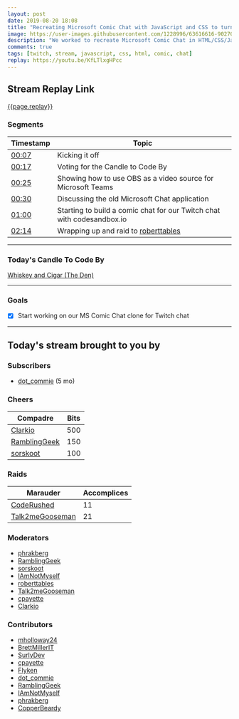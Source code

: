 ```yaml
---
layout: post
date: 2019-08-20 18:08
title: "Recreating Microsoft Comic Chat with JavaScript and CSS to turn chat into a comic strip"
image: https://user-images.githubusercontent.com/1228996/63616616-90270080-c5ad-11e9-984a-481b5284c69b.png
description: "We worked to recreate Microsoft Comic Chat in HTML/CSS/JavaScript to generate comic strips based off Twitch chat."
comments: true
tags: [twitch, stream, javascript, css, html, comic, chat]
replay: https://youtu.be/KfLTlxgHPcc
---
```


## Stream Replay Link

[{{page.replay}}]({{page.replay}})

<!--more-->

### Segments

| Timestamp | Topic
| ---       | ---
| [00:07]({{page.replay}}?t=420)      | Kicking it off                                                          |
| [00:17]({{page.replay}}?t=1041)     | Voting for the Candle to Code By                                        |
| [00:25]({{page.replay}}?t=1500)     | Showing how to use OBS as a video source for Microsoft Teams            |
| [00:30]({{page.replay}}?t=1800)     | Discussing the old Microsoft Chat application                           |
| [01:00]({{page.replay}}?t=3600)     | Starting to build a comic chat for our Twitch chat with codesandbox.io  |
| [02:14]({{page.replay}}?t=8080.002) | Wrapping up and raid to [roberttables](https://twitch.tv/roberttables)  |

---

### Today's Candle To Code By

[Whiskey and Cigar (The Den)](https://amzn.to/30ttzO6)

---

### Goals

- [x] Start working on our MS Comic Chat clone for Twitch chat

---

## Today's stream brought to you by

### Subscribers

- [dot_commie](https://twitch.tv/dot_commie) (5 mo)

### Cheers

| Compadre            | Bits        |
| ---                 | ---         |
| [Clarkio](https://twitch.tv/clarkio) | 500 |
| [RamblingGeek](https://twitch.tv/ramblinggeek) | 150 |
| [sorskoot](https://twitch.tv/sorskoot) | 100 |

### Raids

| Marauder            | Accomplices |
| ---                 | ---         |
| [CodeRushed](https://twitch.tv/coderushed) | 11 |
| [Talk2meGooseman](https://twitch.tv/talk2megooseman) | 21 |

### Moderators

- [phrakberg](https://twitch.tv/phrakberg)
- [RamblingGeek](https://twitch.tv/ramblinggeek)
- [sorskoot](https://twitch.tv/sorskoot)
- [IAmNotMyself](https://twitch.tv/iamnotmyself)
- [roberttables](https://twitch.tv/roberttables)
- [Talk2meGooseman](https://twitch.tv/talk2megooseman)
- [cpayette](https://twitch.tv/cpayette)
- [Clarkio](https://twitch.tv/clarkio)

### Contributors

- [mholloway24](https://twitch.tv/mholloway24)
- [BrettMillerIT](https://twitch.tv/brettmillerit)
- [SurlyDev](https://twitch.tv/surlydev)
- [cpayette](https://twitch.tv/cpayette)
- [Flyken](https://twitch.tv/flyken)
- [dot_commie](https://twitch.tv/dot_commie)
- [RamblingGeek](https://twitch.tv/ramblinggeek)
- [IAmNotMyself](https://twitch.tv/iamnotmyself)
- [phrakberg](https://twitch.tv/phrakberg)
- [CopperBeardy](https://twitch.tv/copperbeardy)
